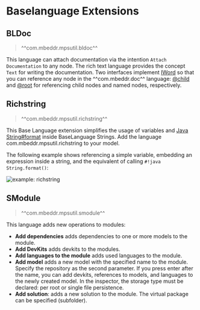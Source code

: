 # Baselanguage Extensions

## BLDoc

> ^^com.mbeddr.mpsutil.bldoc^^

This language can attach documentation via the intention `Attach Documentation` to any node. The rich text language
provides the concept `Text` for writing the documentation. Two interfaces implement [IWord](http://127.0.0.1:63320/node?ref=r%3Aca2ab6bb-f6e7-4c0f-a88c-b78b9b31fff3%28de.slisson.mps.richtext.structure%29%2F2557074442922392300) so that you can
reference any node in the ^^com.mbeddr.doc^^ language: [@child](http://127.0.0.1:63320/node?ref=r%3Acd485f95-5a84-4e95-8a53-480ef712b00a%28com.mbeddr.mpsutil.bldoc.structure%29%2F5358654548920859832) and
[@root](http://127.0.0.1:63320/node?ref=r%3Acd485f95-5a84-4e95-8a53-480ef712b00a%28com.mbeddr.mpsutil.bldoc.structure%29%2F5358654548920954071)
for referencing child nodes and named nodes, respectively.

## Richstring

> ^^com.mbeddr.mpsutil.richstring^^

This Base Language extension simplifies the usage of variables and [Java String#format](https://docs.oracle.com/javase/7/docs/api/java/util/Formatter.html) inside BaseLanguage Strings. Add the language com.mbeddr.mpsutil.richstring to your model.

The following example shows referencing a simple variable, embedding an expression inside a string, and the equivalent of calling `#!java String.format()`:

![example: richstring](richstring_example.png)

## SModule

> ^^com.mbeddr.mpsutil.smodule^^

This language adds new operations to modules:

- **Add dependencies** adds dependencies to one or more models to the module.
- **Add DevKits** adds devkits to the modules.
- **Add languages to the module** adds used languages to the module.
- **Add model** adds a new model with the specified name to the module. Specify the repository as the second
  parameter. If you press enter after the name, you can add devkits, references to models, and languages to the newly created
  model. In the inspector, the storage type must be declared: per root or single file persistence.
- **Add solution**: adds a new solution to the module. The virtual package can be specified (subfolder).
